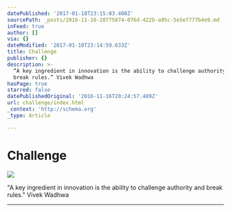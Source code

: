 ```yaml
---
datePublished: '2017-01-18T23:15:03.408Z'
sourcePath: _posts/2016-11-16-20775874-076d-422b-a95c-5e5ef777b4e9.md
inFeed: true
author: []
via: {}
dateModified: '2017-01-18T23:14:59.633Z'
title: Challenge
publisher: {}
description: >-
  “A key ingredient in innovation is the ability to challenge authority and
  break rules.” Vivek Wadhwa
hasPage: true
starred: false
datePublishedOriginal: '2016-11-16T20:24:57.489Z'
url: challenge/index.html
_context: 'http://schema.org'
_type: Article

---
```

# Challenge
![](https://the-grid-user-content.s3-us-west-2.amazonaws.com/c5afd587-971f-4a30-95f5-723e9644f4e2.jpg)

"A key ingredient in innovation is the ability to challenge authority and break rules." Vivek Wadhwa

---